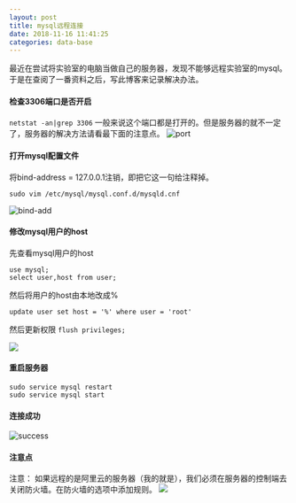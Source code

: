 ```yaml
---
layout: post
title: mysql远程连接
date: 2018-11-16 11:41:25
categories: data-base
---
```

最近在尝试将实验室的电脑当做自己的服务器，发现不能够远程实验室的mysql。于是在查阅了一番资料之后，写此博客来记录解决办法。

#### 检查3306端口是否开启
`netstat -an|grep 3306`
一般来说这个端口都是打开的。但是服务器的就不一定了，服务器的解决方法请看最下面的注意点。
![port](/uploads/portCheck.png)

<!--more-->

#### 打开mysql配置文件
将bind-address = 127.0.0.1注销​，即把它这一句给注释掉。

`sudo vim /etc/mysql/mysql.conf.d/mysqld.cnf`

![bind-add](/uploads/bind-add.jpg)

#### 修改mysql用户的host
先查看mysql用户的host

```
use mysql;
select user,host from user;
```
然后将用户的host由本地改成%

`update user set host = '%' where user = 'root'`

然后更新权限
`flush privileges;`

![](/uploads/host-add.png)

#### 重启服务器
```
sudo service mysql restart
sudo service mysql start
```

#### 连接成功
![success](/uploads/mysqlConnectSuccess.png)

#### 注意点
注意： 如果远程的是阿里云的服务器（我的就是），我们必须在服务器的控制端去关闭防火墙。在防火墙的选项中添加规则。
![](/uploads/example3.png)